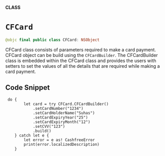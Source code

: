 **CLASS**

# `CFCard`

```swift
@objc final public class CFCard: NSObject
```

 CFCard class consists of parameters required to make a card payment. CFCard object can be build using the `CFCardBuilder`. The CFCardBuilder class is embedded within the CFCard class and provides the users with setters to set the values of all the details that are required while making a card payment.
 
 ## Code Snippet ##

```
 do {
        let card = try CFCard.CFCardBuilder()
            .setCardNumber("1234")
            .setCardHolderName("Suhas")
            .setCardExpiryYear("25")
            .setCardExpiryMonth("12")
            .setCVV("123")
            .build()
    } catch let e {
        let error = e as! CashfreeError
        print(error.localizedDescription)
    }
```
